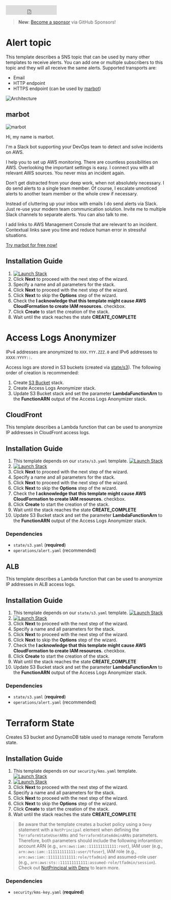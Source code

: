 <iframe src="https://ghbtns.com/github-btn.html?user=widdix&repo=aws-cf-templates&type=star&count=true&size=large" frameborder="0" scrolling="0" width="160px" height="30px"></iframe>

> **New**: [Become a sponsor](https://github.com/sponsors/widdix) via GitHub Sponsors!

# Alert topic
This template describes a SNS topic that can be used by many other templates to receive alerts. You can add one or multiple subscribers to this topic and they will all receive the same alerts. Supported transports are:
* Email
* HTTP endpoint
* HTTPS endpoint (can be used by [marbot](https://marbot.io/?utm_source=templates&utm_medium=doc&utm_campaign=operations))

![Architecture](./img/operations-alert.png)

## marbot

![marbot](https://marbot.io/assets/marbot.png)

Hi, my name is marbot.

I'm a Slack bot supporting your DevOps team to detect and solve incidents on AWS.

I help you to set up AWS monitoring. There are countless possibilities on AWS. Overlooking the important settings is easy. I connect you with all relevant AWS sources. You never miss an incident again.

Don’t get distracted from your deep work, when not absolutely necessary. I do send alerts to a single team member. Of course, I escalate unnoticed alerts to another team member or the whole crew if necessary.

Instead of cluttering up your inbox with emails I do send alerts via Slack. Just re-use your modern team communication solution. Invite me to multiple Slack channels to separate alerts. You can also talk to me.

I add links to AWS Management Console that are relevant to an incident. Contextual links save you time and reduce human error in stressful situations.

[Try marbot for free now!](https://marbot.io/?utm_source=templates&utm_medium=doc&utm_campaign=operations)

## Installation Guide
1. [![Launch Stack](./img/launch-stack.png)](https://console.aws.amazon.com/cloudformation/home#/stacks/create/review?templateURL=https://s3-eu-west-1.amazonaws.com/widdix-aws-cf-templates-releases-eu-west-1/__VERSION__/operations/alert.yaml&stackName=alert)
1. Click **Next** to proceed with the next step of the wizard.
1. Specify a name and all parameters for the stack.
1. Click **Next** to proceed with the next step of the wizard.
1. Click **Next** to skip the **Options** step of the wizard.
1. Check the **I acknowledge that this template might cause AWS CloudFormation to create IAM resources.** checkbox.
1. Click **Create** to start the creation of the stack.
1. Wait until the stack reaches the state **CREATE_COMPLETE**

# Access Logs Anonymizer

IPv4 addresses are anonymized to `XXX.YYY.ZZZ.0` and IPv6 addresses to `XXXX:YYYY::`.

Access logs are stored in S3 buckets (created via [state/s3](./state/#s3)). The following order of creation is recommended:

1. Create [S3 Bucket](./state/#s3) stack.
2. Create Access Logs Anonymizer stack.
3. Update S3 Bucket stack and set the parameter **LambdaFunctionArn** to the **FunctionARN** output of the Access Logs Anonymizer stack.

## CloudFront
This template describes a Lambda function that can be used to anonymize IP addresses in CloudFront access logs. 

## Installation Guide
1. This template depends on our `state/s3.yaml` template. [![Launch Stack](./img/launch-stack.png)](https://console.aws.amazon.com/cloudformation/home#/stacks/create/review?templateURL=https://s3-eu-west-1.amazonaws.com/widdix-aws-cf-templates-releases-eu-west-1/__VERSION__/state/s3.yaml&stackName=access-logs&param_Access=CloudFrontAccessLogWrite)
1. [![Launch Stack](./img/launch-stack.png)](https://console.aws.amazon.com/cloudformation/home#/stacks/create/review?templateURL=https://s3-eu-west-1.amazonaws.com/widdix-aws-cf-templates-releases-eu-west-1/__VERSION__/operations/cloudfront-access-logs-anonymizer.yaml&stackName=access-logs-anonymizer&param_ParentS3Stack=access-logs)
1. Click **Next** to proceed with the next step of the wizard.
1. Specify a name and all parameters for the stack.
1. Click **Next** to proceed with the next step of the wizard.
1. Click **Next** to skip the **Options** step of the wizard.
1. Check the **I acknowledge that this template might cause AWS CloudFormation to create IAM resources.** checkbox.
1. Click **Create** to start the creation of the stack.
1. Wait until the stack reaches the state **CREATE_COMPLETE**
1. Update S3 Bucket stack and set the parameter **LambdaFunctionArn** to the **FunctionARN** output of the Access Logs Anonymizer stack.

### Dependencies
* `state/s3.yaml` (**required**)
* `operations/alert.yaml` (recommended)

## ALB
This template describes a Lambda function that can be used to anonymize IP addresses in ALB access logs. 

## Installation Guide
1. This template depends on our `state/s3.yaml` template. [![Launch Stack](./img/launch-stack.png)](https://console.aws.amazon.com/cloudformation/home#/stacks/create/review?templateURL=https://s3-eu-west-1.amazonaws.com/widdix-aws-cf-templates-releases-eu-west-1/__VERSION__/state/s3.yaml&stackName=access-logs&param_Access=ElbAccessLogWrite)
1. [![Launch Stack](./img/launch-stack.png)](https://console.aws.amazon.com/cloudformation/home#/stacks/create/review?templateURL=https://s3-eu-west-1.amazonaws.com/widdix-aws-cf-templates-releases-eu-west-1/__VERSION__/operations/alb-access-logs-anonymizer.yaml&stackName=access-logs-anonymizer&param_ParentS3Stack=access-logs)
1. Click **Next** to proceed with the next step of the wizard.
1. Specify a name and all parameters for the stack.
1. Click **Next** to proceed with the next step of the wizard.
1. Click **Next** to skip the **Options** step of the wizard.
1. Check the **I acknowledge that this template might cause AWS CloudFormation to create IAM resources.** checkbox.
1. Click **Create** to start the creation of the stack.
1. Wait until the stack reaches the state **CREATE_COMPLETE**
1. Update S3 Bucket stack and set the parameter **LambdaFunctionArn** to the **FunctionARN** output of the Access Logs Anonymizer stack.

### Dependencies
* `state/s3.yaml` (**required**)
* `operations/alert.yaml` (recommended)

# Terraform State

Creates S3 bucket and DynamoDB table used to manage remote Terraform state.

## Installation Guide
1. This template depends on our `security/kms.yaml` template. [![Launch Stack](./img/launch-stack.png)](https://console.aws.amazon.com/cloudformation/home#/stacks/create/review?templateURL=https://s3-eu-west-1.amazonaws.com/widdix-aws-cf-templates-releases-eu-west-1/__VERSION__/security/kms-key.yaml&stackName=kms-key&param_Service=s3)
1. [![Launch Stack](./img/launch-stack.png)](https://console.aws.amazon.com/cloudformation/home#/stacks/create/review?templateURL=https://s3-eu-west-1.amazonaws.com/widdix-aws-cf-templates-releases-eu-west-1/__VERSION__/operations/terraform-state.yaml&stackName=terraform-state&param_ParentKMSKeyStack=kms-key)
1. Click **Next** to proceed with the next step of the wizard.
1. Specify a name and all parameters for the stack.
1. Click **Next** to proceed with the next step of the wizard.
1. Click **Next** to skip the **Options** step of the wizard.
1. Click **Create** to start the creation of the stack.
1. Wait until the stack reaches the state **CREATE_COMPLETE**

> Be aware that the template creates a bucket policy using a `Deny` statement with a `NotPrincipal` element when defining the `TerraformStateUserARNs` and `TerraformStateAdminARNs` parameters. Therefore, both parameters should include the following inforamtion: account ARN (e.g., `arn:aws:iam::111111111111:root`), IAM user (e.g., `arn:aws:iam::111111111111:user/tfuser`), IAM role (e.g., `arn:aws:iam::111111111111:role/tfadmin`) and assumed-role user (e.g., `arn:aws:sts::111111111111:assumed-role/tfadmin/session`). Check out [NotPrincipal with Deny](https://docs.aws.amazon.com/IAM/latest/UserGuide/reference_policies_elements_notprincipal.html#specifying-notprincipal-allow) to learn more.

### Dependencies
* `security/kms-key.yaml` (**required**)
